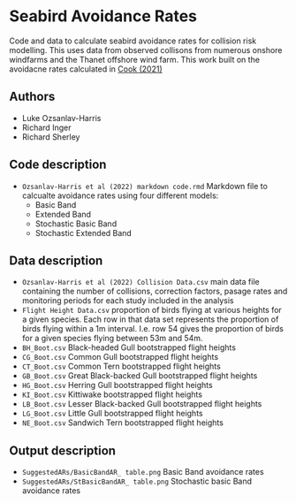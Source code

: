 # Seabird Avoidance Rates
Code and data to calculate seabird avoidance rates for collision risk modelling. This uses data from observed collisons from numerous onshore windfarms and the Thanet offshore wind farm. This work built on the avoidacne rates calculated in [Cook (2021)](https://www.bto.org/sites/default/files/publications/bto_rr_739_cook_collision_risk_models_final_web.pdf)

## Authors
- Luke Ozsanlav-Harris
- Richard Inger
- Richard Sherley

## Code description
- `Ozsanlav-Harris et al (2022) markdown code.rmd` Markdown file to calcualte avoidance rates using four different models:
  - Basic Band
  - Extended Band
  - Stochastic Basic Band
  - Stochastic Extended Band

## Data description 
- `Ozsanlav-Harris et al (2022) Collision Data.csv` main data file containing the number of collisions, correction factors, pasage rates and monitoring periods for each study included in the analysis
- `Flight Height Data.csv` proportion of birds flying at various heights for a given species. Each row in that data set represents the proportion of birds flying within a 1m interval. I.e. row 54 gives the proportion of birds for a given species flying between 53m and 54m.
- `BH_Boot.csv` Black-headed Gull bootstrapped flight heights
- `CG_Boot.csv` Common Gull bootstrapped flight heights
- `CT_Boot.csv` Common Tern bootstrapped flight heights
- `GB_Boot.csv` Great Black-backed Gull bootstrapped flight heights
- `HG_Boot.csv` Herring Gull bootstrapped flight heights
- `KI_Boot.csv` Kittiwake bootstrapped flight heights
- `LB_Boot.csv` Lesser Black-backed Gull bootstrapped flight heights
- `LG_Boot.csv` Little Gull bootstrapped flight heights
- `NE_Boot.csv` Sandwich Tern bootstrapped flight heights

## Output description
- `SuggestedARs/BasicBandAR_ table.png` Basic Band avoidance rates 
- `SuggestedARs/StBasicBandAR_ table.png` Stochastic basic Band avoidance rates
